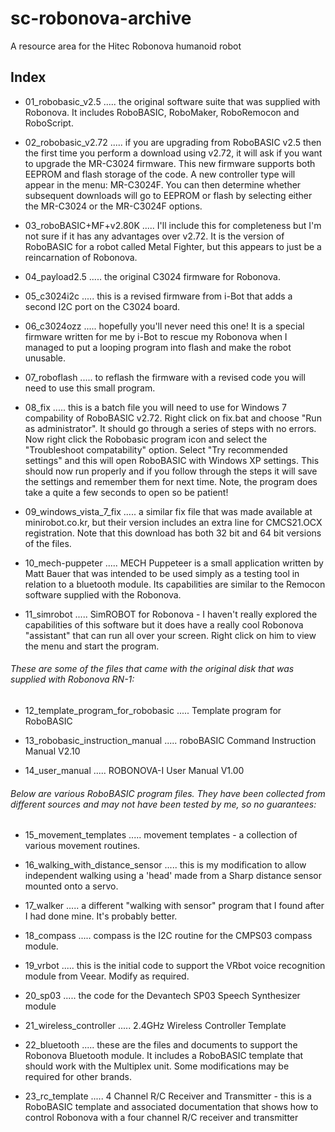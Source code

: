 # sc-robonova-archive
A resource area for the Hitec Robonova humanoid robot


## Index

 - 01_robobasic_v2.5 ..... the original software suite that was supplied with Robonova. It includes RoboBASIC, RoboMaker, RoboRemocon and RoboScript.

 - 02_robobasic_v2.72 ..... if you are upgrading from RoboBASIC v2.5 then the first time you perform a download using v2.72, it will ask if you want to upgrade the MR-C3024 firmware. This new firmware supports both EEPROM and flash storage of the code. A new controller type will appear in the menu: MR-C3024F. You can then determine whether subsequent downloads will go to EEPROM or flash by selecting either the MR-C3024 or the MR-C3024F options.

 - 03_roboBASIC+MF+v2.80K ..... I'll include this for completeness but I'm not sure if it has any advantages over v2.72. It is the version of RoboBASIC for a robot called Metal Fighter, but this appears to just be a reincarnation of Robonova.

 - 04_payload2.5 ..... the original C3024 firmware for Robonova.

 - 05_c3024i2c ..... this is a revised firmware from i-Bot that adds a second I2C port on the C3024 board. 

 - 06_c3024ozz ..... hopefully you'll never need this one! It is a special firmware written for me by i-Bot to rescue my Robonova when I managed to put a looping program into flash and make the robot unusable.

 - 07_roboflash ..... to reflash the firmware with a revised code you will need to use this small program.

 - 08_fix ..... this is a batch file you will need to use for Windows 7 compability of RoboBASIC v2.72. Right click on fix.bat and choose "Run as administrator". It should go through a series of steps with no errors. Now right click the Robobasic program icon and select the "Troubleshoot compatability" option. Select "Try recommended settings" and this will open RoboBASIC with Windows XP settings. This should now run properly and if you follow through the steps it will save the settings and remember them for next time. Note, the program does take a quite a few seconds to open so be patient! 

 - 09_windows_vista_7_fix ..... a similar fix file that was made available at minirobot.co.kr, but their version includes an extra line for CMCS21.OCX registration. Note that this download has both 32 bit and 64 bit versions of the files.

 - 10_mech-puppeter ..... MECH Puppeteer is a small application written by Matt Bauer that was intended to be used simply as a testing tool in relation to a bluetooth module. Its capabilities are similar to the Remocon software supplied with the Robonova.

 - 11_simrobot ..... SimROBOT for Robonova - I haven't really explored the capabilities of this software but it does have a really cool Robonova "assistant" that can run all over your screen. Right click on him to view the menu and start the program.

###### These are some of the files that came with the original disk that was supplied with Robonova RN-1:

 - 12_template_program_for_robobasic ..... Template program for RoboBASIC

 - 13_robobasic_instruction_manual ..... roboBASIC Command Instruction Manual V2.10

 - 14_user_manual ..... ROBONOVA-I User Manual V1.00

###### Below are various RoboBASIC program files. They have been collected from different sources and may not have been tested by me, so no guarantees:

 - 15_movement_templates ..... movement templates - a collection of various movement routines.

 - 16_walking_with_distance_sensor ..... this is my modification to allow independent walking using a 'head' made from a Sharp distance sensor mounted onto a servo.

 - 17_walker ..... a different "walking with sensor" program that I found after I had done mine. It's probably better.

 - 18_compass ..... compass is the I2C routine for the CMPS03 compass module.

 - 19_vrbot ..... this is the initial code to support the VRbot voice recognition module from Veear. Modify as required.

 - 20_sp03 ..... the code for the Devantech SP03 Speech Synthesizer module

 - 21_wireless_controller ..... 2.4GHz Wireless Controller Template

 - 22_bluetooth ..... these are the files and documents to support the Robonova Bluetooth module. It includes a RoboBASIC template that should work with the Multiplex unit. Some modifications may be required for other brands.

 - 23_rc_template ..... 4 Channel R/C Receiver and Transmitter - this is a RoboBASIC template and associated documentation that shows how to control Robonova with a four channel R/C receiver and transmitter

